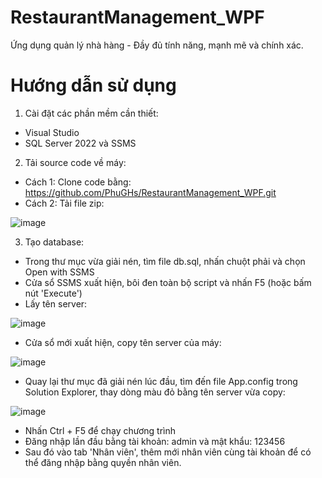 # RestaurantManagement_WPF
Ứng dụng quản lý nhà hàng - Đầy đủ tính năng, mạnh mẽ và chính xác.
# Hướng dẫn sử dụng
1. Cài đặt các phần mềm cần thiết:
- Visual Studio
- SQL Server 2022 và SSMS
2. Tải source code về máy:
- Cách 1: Clone code bằng: 
https://github.com/PhuGHs/RestaurantManagement_WPF.git
- Cách 2: Tải file zip:

![image](https://user-images.githubusercontent.com/96371073/217535668-912332a7-3fc3-44ce-bcc3-7ef9bd38831b.png)

3. Tạo database:
- Trong thư mục vừa giải nén, tìm file db.sql, nhấn chuột phải và chọn Open with SSMS
- Cửa sổ SSMS xuất hiện, bôi đen toàn bộ script và nhấn F5 (hoặc bấm nút 'Execute')
- Lấy tên server:

![image](https://user-images.githubusercontent.com/96371073/217536513-997a445b-0c7c-4743-9571-53b8896dca2c.png)

- Cửa sổ mới xuất hiện, copy tên server của máy:

![image](https://user-images.githubusercontent.com/96371073/217536687-1558e695-5d34-4350-b416-1ed285515222.png)

- Quay lại thư mục đã giải nén lúc đầu, tìm đến file App.config trong Solution Explorer, thay dòng màu đỏ bằng tên server vừa copy:

![image](https://user-images.githubusercontent.com/96371073/217537262-f229cd56-1896-4d2e-a5b2-94d298bae8cf.png)

- Nhấn Ctrl + F5 để chạy chương trình
- Đăng nhập lần đầu bằng tài khoản: admin và mật khẩu: 123456
- Sau đó vào tab 'Nhân viên', thêm mới nhân viên cùng tài khoản để có thể đăng nhập bằng quyền nhân viên.
